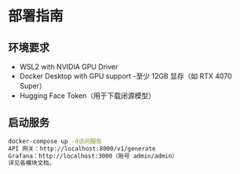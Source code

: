 # 部署指南

## 环境要求
- WSL2 with NVIDIA GPU Driver
- Docker Desktop with GPU support
-至少 12GB 显存（如 RTX 4070 Super）
- Hugging Face Token（用于下载闭源模型）

## 启动服务
```bash
docker-compose up -d访问服务
API 网关：http://localhost:8000/v1/generate
Grafana：http://localhost:3000（账号 admin/admin）
详见各模块文档。
